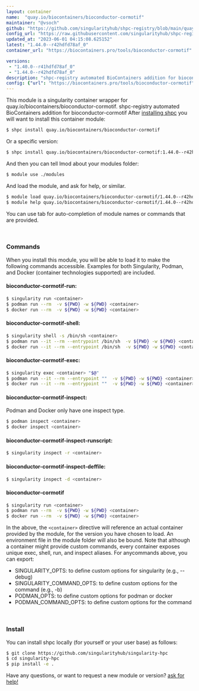 ```yaml
---
layout: container
name:  "quay.io/biocontainers/bioconductor-cormotif"
maintainer: "@vsoch"
github: "https://github.com/singularityhub/shpc-registry/blob/main/quay.io/biocontainers/bioconductor-cormotif/container.yaml"
config_url: "https://raw.githubusercontent.com/singularityhub/shpc-registry/main/quay.io/biocontainers/bioconductor-cormotif/container.yaml"
updated_at: "2023-06-01 04:15:08.625152"
latest: "1.44.0--r42hdfd78af_0"
container_url: "https://biocontainers.pro/tools/bioconductor-cormotif"

versions:
 - "1.40.0--r41hdfd78af_0"
 - "1.44.0--r42hdfd78af_0"
description: "shpc-registry automated BioContainers addition for bioconductor-cormotif"
config: {"url": "https://biocontainers.pro/tools/bioconductor-cormotif", "maintainer": "@vsoch", "description": "shpc-registry automated BioContainers addition for bioconductor-cormotif", "latest": {"1.44.0--r42hdfd78af_0": "sha256:ee34acdaad50d37d0b9f0114011a223a686ab62619f40c72909794cbfd50d755"}, "tags": {"1.40.0--r41hdfd78af_0": "sha256:6e567a6b3f510fb6e38c4191b7a45bdb8f033048cce236483c2788f487b7a82d", "1.44.0--r42hdfd78af_0": "sha256:ee34acdaad50d37d0b9f0114011a223a686ab62619f40c72909794cbfd50d755"}, "docker": "quay.io/biocontainers/bioconductor-cormotif"}
---
```


This module is a singularity container wrapper for quay.io/biocontainers/bioconductor-cormotif.
shpc-registry automated BioContainers addition for bioconductor-cormotif
After [installing shpc](#install) you will want to install this container module:


```bash
$ shpc install quay.io/biocontainers/bioconductor-cormotif
```

Or a specific version:

```bash
$ shpc install quay.io/biocontainers/bioconductor-cormotif:1.44.0--r42hdfd78af_0
```

And then you can tell lmod about your modules folder:

```bash
$ module use ./modules
```

And load the module, and ask for help, or similar.

```bash
$ module load quay.io/biocontainers/bioconductor-cormotif/1.44.0--r42hdfd78af_0
$ module help quay.io/biocontainers/bioconductor-cormotif/1.44.0--r42hdfd78af_0
```

You can use tab for auto-completion of module names or commands that are provided.

<br>

### Commands

When you install this module, you will be able to load it to make the following commands accessible.
Examples for both Singularity, Podman, and Docker (container technologies supported) are included.

#### bioconductor-cormotif-run:

```bash
$ singularity run <container>
$ podman run --rm  -v ${PWD} -w ${PWD} <container>
$ docker run --rm  -v ${PWD} -w ${PWD} <container>
```

#### bioconductor-cormotif-shell:

```bash
$ singularity shell -s /bin/sh <container>
$ podman run --it --rm --entrypoint /bin/sh  -v ${PWD} -w ${PWD} <container>
$ docker run --it --rm --entrypoint /bin/sh  -v ${PWD} -w ${PWD} <container>
```

#### bioconductor-cormotif-exec:

```bash
$ singularity exec <container> "$@"
$ podman run --it --rm --entrypoint ""  -v ${PWD} -w ${PWD} <container> "$@"
$ docker run --it --rm --entrypoint ""  -v ${PWD} -w ${PWD} <container> "$@"
```

#### bioconductor-cormotif-inspect:

Podman and Docker only have one inspect type.

```bash
$ podman inspect <container>
$ docker inspect <container>
```

#### bioconductor-cormotif-inspect-runscript:

```bash
$ singularity inspect -r <container>
```

#### bioconductor-cormotif-inspect-deffile:

```bash
$ singularity inspect -d <container>
```



#### bioconductor-cormotif

```bash
$ singularity run <container>
$ podman run --rm  -v ${PWD} -w ${PWD} <container>
$ docker run --rm  -v ${PWD} -w ${PWD} <container>
```


In the above, the `<container>` directive will reference an actual container provided
by the module, for the version you have chosen to load. An environment file in the
module folder will also be bound. Note that although a container
might provide custom commands, every container exposes unique exec, shell, run, and
inspect aliases. For anycommands above, you can export:

 - SINGULARITY_OPTS: to define custom options for singularity (e.g., --debug)
 - SINGULARITY_COMMAND_OPTS: to define custom options for the command (e.g., -b)
 - PODMAN_OPTS: to define custom options for podman or docker
 - PODMAN_COMMAND_OPTS: to define custom options for the command

<br>

### Install

You can install shpc locally (for yourself or your user base) as follows:

```bash
$ git clone https://github.com/singularityhub/singularity-hpc
$ cd singularity-hpc
$ pip install -e .
```

Have any questions, or want to request a new module or version? [ask for help!](https://github.com/singularityhub/singularity-hpc/issues)